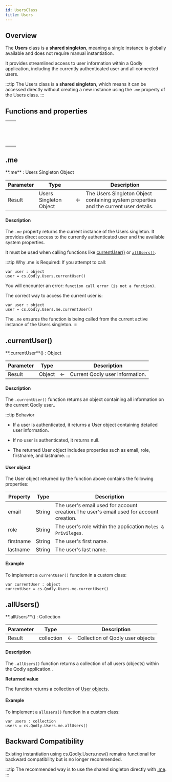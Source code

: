 ```yaml
---
id: UsersClass
title: Users
---
```




## Overview

The **Users** class is a **shared singleton**, meaning a single instance is globally available and does not require manual instantiation. 

It provides streamlined access to user information within a Qodly application, including the currently authenticated user and all connected users.

:::tip
The Users class is a **shared singleton**, which means it can be accessed directly without creating a new instance using the `.me` property of the Users class.
:::


## Functions and properties

||
|---|
|[<!-- INCLUDE #Users.me.Syntax -->](#me)&nbsp;&nbsp;&nbsp;&nbsp;<!-- INCLUDE #Users.me.Summary -->|
|[<!-- INCLUDE #Users.currentUser().Syntax -->](#currentuser)&nbsp;&nbsp;&nbsp;&nbsp;<!-- INCLUDE #Users.currentUser().Summary -->|
|[<!-- INCLUDE #Users.allUsers().Syntax -->](#allusers)&nbsp;&nbsp;&nbsp;&nbsp;<!-- INCLUDE #Users.allUsers().Summary -->|


## .me

<!--REF #Users.me.Syntax -->**.me** : Users Singleton Object<!-- END REF -->


<!--REF #Users.me.Params -->
|Parameter|Type||Description|
|---|---|---|---|
|Result|Users Singleton Object|&#8592;|The Users Singleton Object containing system properties and the current user details.|<!-- END REF -->


#### Description

The `.me` property <!-- REF #Users.me.Summary -->returns the current instance of the Users singleton.<!-- END REF -->  It provides direct access to the currently authenticated user and the available system properties.

It must be used when calling functions like [currentUser()](#currentuser) or [`allUsers()`](#allusers).

:::tip Why .me is Required:
If you attempt to call:

```qs
var user : object
user = cs.Qodly.Users.currentUser()
```

You will encounter an error: `function call error (is not a function)`.

The correct way to access the current user is:

```qs
var user : object
user = cs.Qodly.Users.me.currentUser()
```

The `.me` ensures the function is being called from the current active instance of the Users singleton.
:::


## .currentUser()

<!--REF #Users.currentUser().Syntax -->**.currentUser**() : Object<!-- END REF -->


<!--REF #Users.currentUser().Params -->
|Parameter|Type||Description|
|---|---|---|---|
|Result|Object|&#8592;|Current Qodly user information.|<!-- END REF -->


#### Description

The `.currentUser()` function <!-- REF #Users.currentUser().Summary -->returns an object containing all information on the current Qodly user.<!-- END REF -->. 

:::tip Behavior

- If a user is authenticated, it returns a User object containing detailed user information.

- If no user is authenticated, it returns null.

- The returned User object includes properties such as email, role, firstname, and lastname.
:::

#### User object

The User object returned by the function above contains the following properties:

|Property|Type|Description|
|---|---|---|
|email|String|The user's email used for account creation.The user's email used for account creation.|
|role|String|The user's role within the application `Roles & Privileges`.|
|firstname|String|The user's first name.|
|lastname|String|The user's last name.|


#### Example

To implement a `currentUser()` function in a custom class:

```qs
var currentUser : object
currentUser = cs.Qodly.Users.me.currentUser()
```


## .allUsers()

<!--REF #Users.allUsers().Syntax -->**.allUsers**() : Collection<!-- END REF -->


<!--REF #Users.allUsers().Params -->
|Parameter|Type||Description|
|---|---|---|---|
|Result|collection|&#8592;|Collection of Qodly user objects|<!-- END REF -->


#### Description

The `.allUsers()` function <!-- REF #Users.allUsers().Summary -->returns a collection of all users (objects) within the Qodly application.<!-- END REF -->.

**Returned value**

The function returns a collection of [User objects](#user-object).


#### Example

To implement a `allUsers()` function in a custom class:


```qs
var users : collection
users = cs.Qodly.Users.me.allUsers()
```


## Backward Compatibility

Existing instantiation using cs.Qodly.Users.new() remains functional for backward compatibility but is no longer recommended.

:::tip
The recommended way is to use the shared singleton directly with [.me](#me).
:::